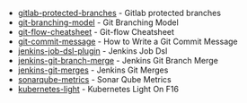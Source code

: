 * [gitlab-protected-branches](https://docs.gitlab.com/ee/user/project/protected_branches.html) - Gitlab protected branches
* [git-branching-model](https://nvie.com/posts/a-successful-git-branching-model/) - Git Branching Model
* [git-flow-cheatsheet](http://danielkummer.github.io/git-flow-cheatsheet/index.html) - Git-flow Cheatsheet
* [git-commit-message](https://chris.beams.io/posts/git-commit/#imperative) - How to Write a Git Commit Message
* [jenkins-job-dsl-plugin](https://jenkinsci.github.io/job-dsl-plugin/) - Jenkins Job Dsl 
* [jenkins-git-branch-merge](https://www.linkedin.com/pulse/automated-code-merge-automatic-review-using-jenkins-muhammad-hamed) - Jenkins Git Branch Merge
* [jenkins-git-merges](https://andrewtarry.com/jenkins_git_merges/) - Jenkins Git Merges
* [sonarqube-metrics](https://docs.sonarqube.org/latest/user-guide/metric-definitions/) - Sonar Qube Metrics
* [kubernetes-light](https://thenewstack.io/how-the-u-s-air-force-deployed-kubernetes-and-istio-on-an-f-16-in-45-days/) - Kubernetes Light On F16
